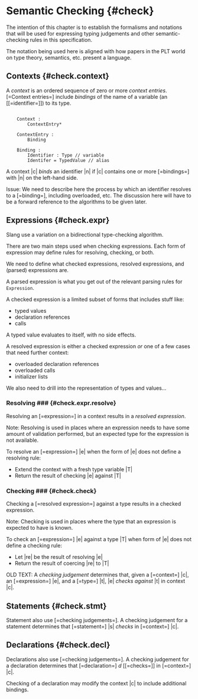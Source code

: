 Semantic Checking {#check}
=================

<div class=issue>
The intention of this chapter is to establish the formalisms and notations that will be used for expressing typing judgements and other semantic-checking rules in this specification.

The notation being used here is aligned with how papers in the PLT world on type theory, semantics, etc. present a language.
</div>

Contexts {#check.context}
--------

A <dfn>context</dfn> is an ordered sequence of zero or more <dfn>context entries</dfn>.
[=Context entries=] include <dfn>bindings</dfn> of the name of a variable (an [[=identifier=]]) to its type.

```.checking

    Context :
        ContextEntry*
    
    ContextEntry :
        Binding
    
    Binding :
        Identifier : Type // variable
        Identifer = TypedValue // alias
```

A context |c| <dfn>binds</dfn> an identifier |n| if |c| contains one or more [=bindings=] with |n| on the left-hand side.

Issue: We need to describe here the process by which an identifier resolves to a [=binding=], including overloaded, etc.
The discussion here will have to be a forward reference to the algorithms to be given later.

Expressions {#check.expr}
-----------

Slang use a variation on a bidirectional type-checking algorithm.

There are two main steps used when checking expressions.
Each form of expression may define rules for resolving, checking, or both.

<div class="issue">
We need to define what checked expressions, resolved expressions, and (parsed) expressions are.

A parsed expression is what you get out of the relevant parsing rules for `Expression`.

A checked expression is a limited subset of forms that includes stuff like:

* typed values
* declaration references
* calls

A typed value evaluates to itself, with no side effects.

A resolved expression is either a checked expression *or* one of a few cases that need further context:

* overloaded declaration references
* overloaded calls
* initializer lists

We also need to drill into the representation of types and values...

</div>

### Resolving ### {#check.expr.resolve}

Resolving an [=expression=] in a context results in a <dfn>resolved expression</dfn>.

Note: Resolving is used in places where an expression needs to have some amount of validation performed, but an expected type for the expression is not available.

To resolve an [=expression=] |e| when the form of |e| does not define a resolving rule:

* Extend the context with a fresh type variable |T|
* Return the result of checking |e| against |T|

### Checking ### {#check.check}

Checking a [=resolved expression=] against a type results in a checked expression.

Note: Checking is used in places where the type that an expression is expected to have is known.

To check an [=expression=] |e| against a type |T| when form of |e| does not define a checking rule:

* Let |re| be the result of resolving |e|
* Return the result of coercing |re| to |T|

OLD TEXT:
A <dfn>checking judgement</dfn> determines that, given a [=context=] |c|, an [=expression=] |e|, and a [=type=] |t|, |e| <dfn>checks against</dfn> |t| in context |c|.


Statements {#check.stmt}
----------

Statement also use [=checking judgements=].
A checking judgement for a statement determines that [=statement=] |s| <dfn>checks</dfn> in [=context=] |c|.

Declarations {#check.decl}
------------

Declarations also use [=checking judgements=].
A checking judgement for a declaration determines that [=declaration=] _d_ [[=checks=]] in [=context=] |c|.

Checking of a declaration may modify the context |c| to include additional bindings.
